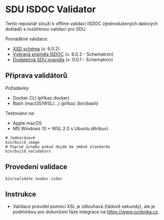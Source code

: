 # SDU ISDOC Validator

Tento repositář slouží k offline validaci ISDOC zjednodušených datových dokladů s rozšířenou validací pro SDU.

Prováděné validace:
- [XSD schéma](https://isdoc.cz/6.0.2/xsd/isdoc-invoice-6.0.2.xsd) (v. 6.0.2)
- [Vybraná pravidla ISDOC](https://isdoc.cz/6.0.2/sch/isdoc-6.0.2.sch) (v. 6.0.2 - Schematron)
- [Dodatečná SDU pravidla](https://github.com/isducz/sdu-isdoc-validator/blob/main/sch/isdoc-sdu-0.0.1.sch) (v. 0.0.1 - Schematron)

## Příprava validátorů

Požadavky:
- Docker CLI (příkaz docker)
- Bash (macOS/WSL/...) (příkaz /bin/bash)

Testováno na:
- Apple macOS
- MS Windows 10 + WSL 2.0 s Ubuntu ditribucí

```
# Jednorázově
bin/build_image
# Poprvé a/nebo pokud dojde ke změně standardu
bin/build_validators
```

## Provedení validace
```
bin/validate soubor.isdoc
```

## Instrukce

- Validace pravidel pomocí XSL je zdlouhavá (řádově sekundy), ale je podmínkou pro dokončení fáze integrace na https://www.iuctenka.cz.
